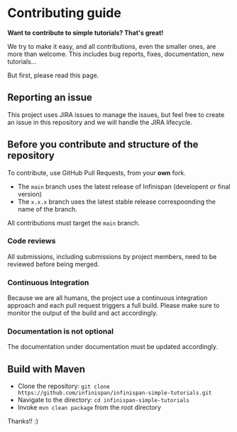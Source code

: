 # Contributing guide

**Want to contribute to simple tutorials? That's great!**

We try to make it easy, and all contributions, even the smaller ones, are more than welcome.
This includes bug reports, fixes, documentation, new tutorials...

But first, please read this page.

## Reporting an issue

This project uses JIRA issues to manage the issues, but feel free to create an issue in this repository and
we will handle the JIRA lifecycle.

## Before you contribute and structure of the repository

To contribute, use GitHub Pull Requests, from your **own** fork.

* The `main` branch uses the latest release of Infinispan (developent or final version)
* The `x.x.x` branch uses the latest stable release correspoonding the name of the branch.

All contributions must target the `main` branch.

### Code reviews

All submissions, including submissions by project members, need to be reviewed before being merged.

### Continuous Integration

Because we are all humans, the project use a continuous integration approach and each pull request triggers a full build.
Please make sure to monitor the output of the build and act accordingly.

### Documentation is not optional

The documentation under documentation must be updated accordingly.

## Build with Maven

* Clone the repository: `git clone https://github.com/infinispan/infinispan-simple-tutorials.git`
* Navigate to the directory: `cd infinispan-simple-tutorials`
* Invoke `mvn clean package` from the root directory

Thanks!! :)
